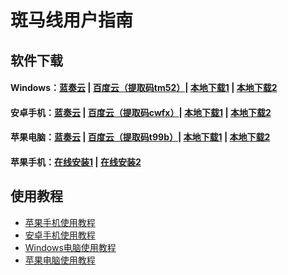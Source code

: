 # 斑马线用户指南

## 软件下载

#### Windows：[蓝奏云](https://www.lanzous.com/i3sie2f) \| [百度云（提取码tm52）](https://pan.baidu.com/s/1KOt5hQg7XAaiItmJ7F8qHw)\| [本地下载1](https://bmxcloud.app/download/bmxcloud.win.exe) \| [本地下载2](https://bmx168.com/download/bmxcloud.win.exe)

#### 安卓手机：[蓝奏云](https://www.lanzous.com/i3sie3g) \| [百度云（提取码cwfx）](https://pan.baidu.com/s/1rynlFxQ1OmARLEoBDHvNqA)\| [本地下载1](https://bmxcloud.app/download/bmxcloud.android.apk) \| [本地下载2](https://bmx168.com/download/bmxcloud.android.apk)

#### 苹果电脑：[蓝奏云](https://www.lanzous.com/i3sie1e) \| [百度云（提取码t99b）](https://pan.baidu.com/s/10lPyE7AVzUkiVQDE_Rhf6A)\| [本地下载1](https://bmxcloud.app/download/bmxcloud.mac.dmg) \| [本地下载2](https://bmx168.com/download/bmxcloud.mac.dmg)

#### 苹果手机：[在线安装1](https://bmxcloud.app/download/bmxios/index.html) \| [在线安装2](https://bmx168.com/download/bmxios/index.html)

## 使用教程

* [苹果手机使用教程](https://doc.bmxcloud.app/use/ios.html)
* [安卓手机使用教程](https://doc.bmxcloud.app/use/android.html)
* [Windows电脑使用教程](https://doc.bmxcloud.app/use/win.html)
* [苹果电脑使用教程](https://doc.bmxcloud.app/use/mac.html)




